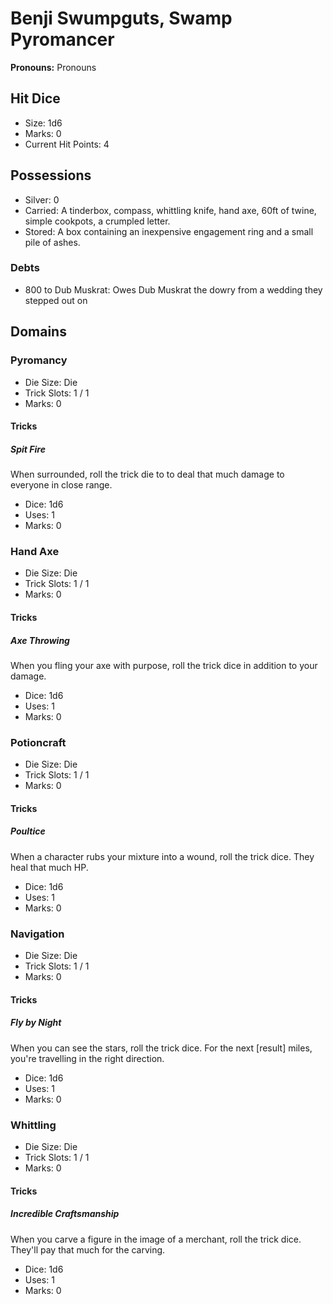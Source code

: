 # Benji Swumpguts, Swamp Pyromancer

**Pronouns:** Pronouns

## Hit Dice

- Size: 1d6
- Marks: 0
- Current Hit Points: 4

## Possessions

- Silver: 0
- Carried: A tinderbox, compass, whittling knife, hand axe, 60ft of twine, simple cookpots, a crumpled letter.
- Stored: A box containing an inexpensive engagement ring and a small pile of ashes.

### Debts

- 800 to Dub Muskrat: Owes Dub Muskrat the dowry from a wedding they stepped out on

## Domains

### Pyromancy

- Die Size: Die
- Trick Slots: 1 / 1
- Marks: 0

#### Tricks

##### Spit Fire

When surrounded, roll the trick die to to deal that much damage to everyone in close range.

- Dice: 1d6
- Uses: 1
- Marks: 0

### Hand Axe

- Die Size: Die
- Trick Slots: 1 / 1
- Marks: 0

#### Tricks

##### Axe Throwing

When you fling your axe with purpose, roll the trick dice in addition to your damage.

- Dice: 1d6
- Uses: 1
- Marks: 0

### Potioncraft

- Die Size: Die
- Trick Slots: 1 / 1
- Marks: 0

#### Tricks

##### Poultice

When a character rubs your mixture into a wound, roll the trick dice. They heal that much HP.

- Dice: 1d6
- Uses: 1
- Marks: 0

### Navigation

- Die Size: Die
- Trick Slots: 1 / 1
- Marks: 0

#### Tricks

##### Fly by Night

When you can see the stars, roll the trick dice. For the next [result] miles, you're travelling in the right direction.

- Dice: 1d6
- Uses: 1
- Marks: 0

### Whittling

- Die Size: Die
- Trick Slots: 1 / 1
- Marks: 0

#### Tricks

##### Incredible Craftsmanship

When you carve a figure in the image of a merchant, roll the trick dice. They'll pay that much for the carving.

- Dice: 1d6
- Uses: 1
- Marks: 0
